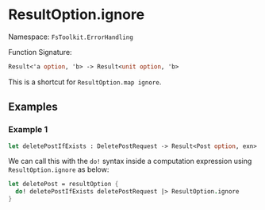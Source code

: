 # ResultOption.ignore

Namespace: `FsToolkit.ErrorHandling`

Function Signature:

```fsharp
Result<'a option, 'b> -> Result<unit option, 'b>
```

This is a shortcut for `ResultOption.map ignore`.

## Examples

### Example 1

```fsharp
let deletePostIfExists : DeletePostRequest -> Result<Post option, exn>
```

We can call this with the `do!` syntax inside a computation expression using `ResultOption.ignore` as below:

```fsharp
let deletePost = resultOption {
  do! deletePostIfExists deletePostRequest |> ResultOption.ignore
}
```
